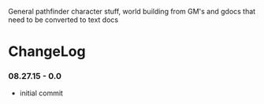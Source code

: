 General pathfinder character stuff, world building from GM's and gdocs that need to be converted to text docs

ChangeLog
====================

### 08.27.15 - 0.0
- initial commit
